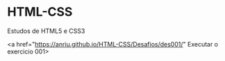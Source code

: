 # HTML-CSS
 Estudos de HTML5 e CSS3

<a href="https://anriu.github.io/HTML-CSS/Desafios/des001/" Executar o exercicio 001>